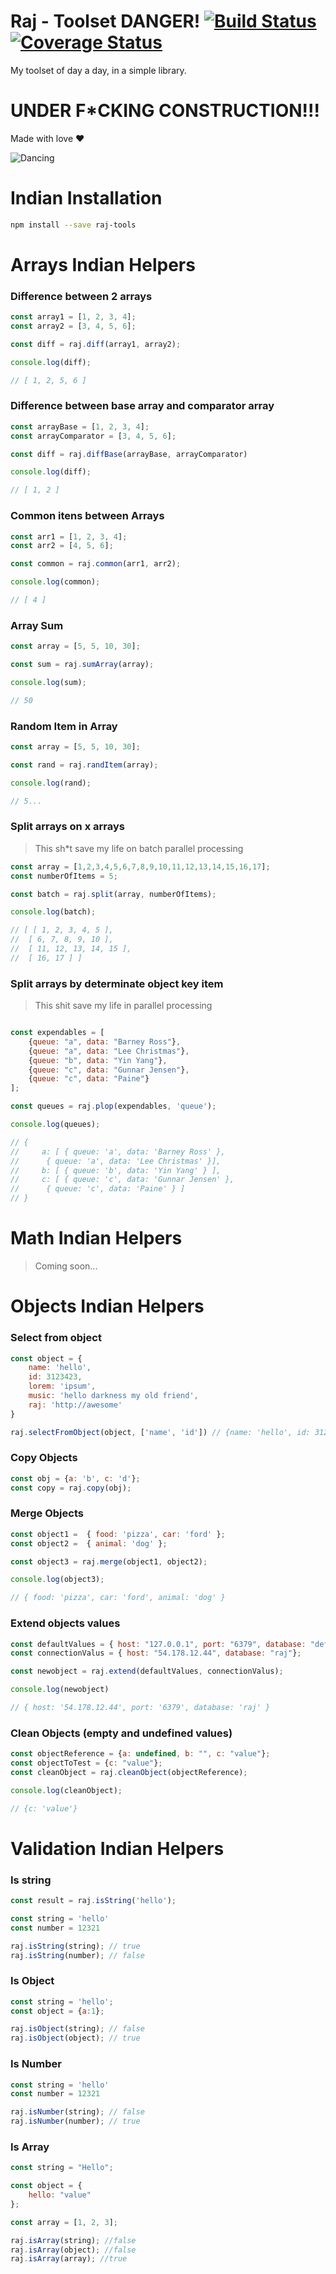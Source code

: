# Raj - Toolset DANGER! [![Build Status](https://travis-ci.org/msfidelis/raj.svg?branch=master)](https://travis-ci.org/msfidelis/raj) [![Coverage Status](https://coveralls.io/repos/github/msfidelis/raj/badge.svg?branch=master)](https://coveralls.io/github/msfidelis/raj?branch=master)

My toolset of day a day, in a simple library. 

# UNDER F*CKING CONSTRUCTION!!!


Made with love :heart:


![Dancing](https://media.giphy.com/media/T6S6dSvPpkp1e/giphy.gif)


# Indian Installation 

```bash
npm install --save raj-tools
```

# Arrays Indian Helpers

### Difference between 2 arrays 

```javascript
const array1 = [1, 2, 3, 4];
const array2 = [3, 4, 5, 6];

const diff = raj.diff(array1, array2);

console.log(diff);

// [ 1, 2, 5, 6 ]
```

### Difference between base array and comparator array

```javascript
const arrayBase = [1, 2, 3, 4];
const arrayComparator = [3, 4, 5, 6];

const diff = raj.diffBase(arrayBase, arrayComparator)

console.log(diff);

// [ 1, 2 ]

```

### Common itens between Arrays

```javascript
const arr1 = [1, 2, 3, 4];
const arr2 = [4, 5, 6];

const common = raj.common(arr1, arr2);

console.log(common);

// [ 4 ]
```

### Array Sum

```javascript
const array = [5, 5, 10, 30];

const sum = raj.sumArray(array);

console.log(sum);

// 50
```

### Random Item in Array 

```javascript
const array = [5, 5, 10, 30];

const rand = raj.randItem(array);

console.log(rand);

// 5...
```

### Split arrays on x arrays 

> This sh*t save my life on batch parallel processing

```javascript
const array = [1,2,3,4,5,6,7,8,9,10,11,12,13,14,15,16,17];
const numberOfItems = 5;

const batch = raj.split(array, numberOfItems);

console.log(batch);

// [ [ 1, 2, 3, 4, 5 ],
//  [ 6, 7, 8, 9, 10 ],
//  [ 11, 12, 13, 14, 15 ],
//  [ 16, 17 ] ]
```

### Split arrays by determinate object key item

> This shit save my life in parallel processing 

```javascript

const expendables = [
    {queue: "a", data: "Barney Ross"},
    {queue: "a", data: "Lee Christmas"},
    {queue: "b", data: "Yin Yang"},
    {queue: "c", data: "Gunnar Jensen"},
    {queue: "c", data: "Paine"}
];

const queues = raj.plop(expendables, 'queue');

console.log(queues);

// { 
//     a: [ { queue: 'a', data: 'Barney Ross' },
//      { queue: 'a', data: 'Lee Christmas' }],
//     b: [ { queue: 'b', data: 'Yin Yang' } ],
//     c: [ { queue: 'c', data: 'Gunnar Jensen' },
//      { queue: 'c', data: 'Paine' } ] 
// }

``` 

# Math Indian Helpers

> Coming soon...

# Objects Indian Helpers

### Select from object
```javascript
const object = {
    name: 'hello',
    id: 3123423,
    lorem: 'ipsum',
    music: 'hello darkness my old friend',
    raj: 'http://awesome'
}

raj.selectFromObject(object, ['name', 'id']) // {name: 'hello', id: 3123423}
```

### Copy Objects

```javascript
const obj = {a: 'b', c: 'd'};
const copy = raj.copy(obj);
```

### Merge Objects

```javascript
const object1 =  { food: 'pizza', car: 'ford' };
const object2 =  { animal: 'dog' };

const object3 = raj.merge(object1, object2);

console.log(object3);

// { food: 'pizza', car: 'ford', animal: 'dog' }
```


### Extend objects values

```javascript
const defaultValues = { host: "127.0.0.1", port: "6379", database: "default"};
const connectionValus = { host: "54.178.12.44", database: "raj"};

const newobject = raj.extend(defaultValues, connectionValus);

console.log(newobject)

// { host: '54.178.12.44', port: '6379', database: 'raj' }
```

### Clean Objects (empty and undefined values)


```javascript
const objectReference = {a: undefined, b: "", c: "value"};
const objectToTest = {c: "value"};
const cleanObject = raj.cleanObject(objectReference);

console.log(cleanObject); 

// {c: 'value'}
```

# Validation Indian Helpers

### Is string 

```javascript
const result = raj.isString('hello');

const string = 'hello'
const number = 12321

raj.isString(string); // true
raj.isString(number); // false
```

### Is Object 

```javascript
const string = 'hello';
const object = {a:1};

raj.isObject(string); // false
raj.isObject(object); // true
```

### Is Number 

```javascript
const string = 'hello'
const number = 12321

raj.isNumber(string); // false
raj.isNumber(number); // true
```

### Is Array 

```javascript
const string = "Hello";

const object = {
    hello: "value"
};

const array = [1, 2, 3];

raj.isArray(string); //false
raj.isArray(object); //false
raj.isArray(array); //true
```
